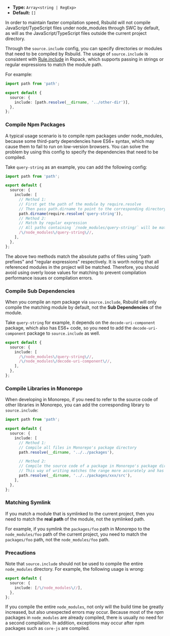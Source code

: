 - **Type:** `Array<string | RegExp>`
- **Default:** `[]`

In order to maintain faster compilation speed, Rsbuild will not compile JavaScript/TypeScript files under node_modules through SWC by default, as will as the JavaScript/TypeScript files outside the current project directory.

Through the `source.include` config, you can specify directories or modules that need to be compiled by Rsbuild. The usage of `source.include` is consistent with [Rule.include](https://www.rspack.dev/config/module.html#ruleinclude) in Rspack, which supports passing in strings or regular expressions to match the module path.

For example:

```ts
import path from 'path';

export default {
  source: {
    include: [path.resolve(__dirname, '../other-dir')],
  },
};
```

### Compile Npm Packages

A typical usage scenario is to compile npm packages under node_modules, because some third-party dependencies have ES6+ syntax, which may cause them to fail to run on low-version browsers. You can solve the problem by using this config to specify the dependencies that need to be compiled.

Take `query-string` as an example, you can add the following config:

```ts
import path from 'path';

export default {
  source: {
    include: [
      // Method 1:
      // First get the path of the module by require.resolve
      // Then pass path.dirname to point to the corresponding directory
      path.dirname(require.resolve('query-string')),
      // Method 2:
      // Match by regular expression
      // All paths containing `/node_modules/query-string/` will be matched
      /\/node_modules\/query-string\//,
    ],
  },
};
```

The above two methods match the absolute paths of files using "path prefixes" and "regular expressions" respectively. It is worth noting that all referenced modules in the project will be matched. Therefore, you should avoid using overly loose values for matching to prevent compilation performance issues or compilation errors.

### Compile Sub Dependencies

When you compile an npm package via `source.include`, Rsbuild will only compile the matching module by default, not the **Sub Dependencies** of the module.

Take `query-string` for example, it depends on the `decode-uri-component` package, which also has ES6+ code, so you need to add the `decode-uri-component` package to `source.include` as well.

```ts
export default {
  source: {
    include: [
      /\/node_modules\/query-string\//,
      /\/node_modules\/decode-uri-component\//,
    ],
  },
};
```

### Compile Libraries in Monorepo

When developing in Monorepo, if you need to refer to the source code of other libraries in Monorepo, you can add the corresponding library to `source.include`:

```ts
import path from 'path';

export default {
  source: {
    include: [
      // Method 1:
      // Compile all files in Monorepo's package directory
      path.resolve(__dirname, '../../packages'),

      // Method 2:
      // Compile the source code of a package in Monorepo's package directory
      // This way of writing matches the range more accurately and has less impact on the overall build performance.
      path.resolve(__dirname, '../../packages/xxx/src'),
    ],
  },
};
```

### Matching Symlink

If you match a module that is symlinked to the current project, then you need to match the **real path** of the module, not the symlinked path.

For example, if you symlink the `packages/foo` path in Monorepo to the `node_modules/foo` path of the current project, you need to match the `packages/foo` path, not the `node_modules/foo` path.

### Precautions

Note that `source.include` should not be used to compile the entire `node_modules` directory. For example, the following usage is wrong:

```ts
export default {
  source: {
    include: [/\/node_modules\//],
  },
};
```

If you compile the entire `node_modules`, not only will the build time be greatly increased, but also unexpected errors may occur. Because most of the npm packages in `node_modules` are already compiled, there is usually no need for a second compilation. In addition, exceptions may occur after npm packages such as `core-js` are compiled.
